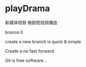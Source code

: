 # playDrama
新媒体视频
微剧短视频播放

brance 0

create a new branch is quick & simple

Create a  no fast forward 

Git is free software...
